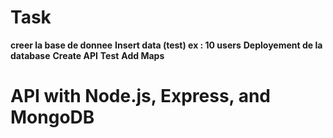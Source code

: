 # Task

**creer la base de donnee**
**Insert data (test) ex : 10 users**
**Deployement de la database**
**Create API**
**Test**
**Add Maps**
# API with Node.js, Express, and MongoDB
